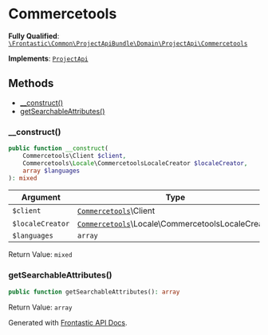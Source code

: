 #  Commercetools

**Fully Qualified**: [`\Frontastic\Common\ProjectApiBundle\Domain\ProjectApi\Commercetools`](../../../../../src/php/ProjectApiBundle/Domain/ProjectApi/Commercetools.php)

**Implements**: [`ProjectApi`](../ProjectApi.md)

## Methods

* [__construct()](#__construct)
* [getSearchableAttributes()](#getsearchableattributes)

### __construct()

```php
public function __construct(
    Commercetools\Client $client,
    Commercetools\Locale\CommercetoolsLocaleCreator $localeCreator,
    array $languages
): mixed
```

Argument|Type|Default|Description
--------|----|-------|-----------
`$client`|[`Commercetools`](../../../ProductApiBundle/Domain/ProductApi/Commercetools.md)\Client||
`$localeCreator`|[`Commercetools`](../../../ProductApiBundle/Domain/ProductApi/Commercetools.md)\Locale\CommercetoolsLocaleCreator||
`$languages`|`array`||

Return Value: `mixed`

### getSearchableAttributes()

```php
public function getSearchableAttributes(): array
```

Return Value: `array`

Generated with [Frontastic API Docs](https://github.com/FrontasticGmbH/apidocs).
